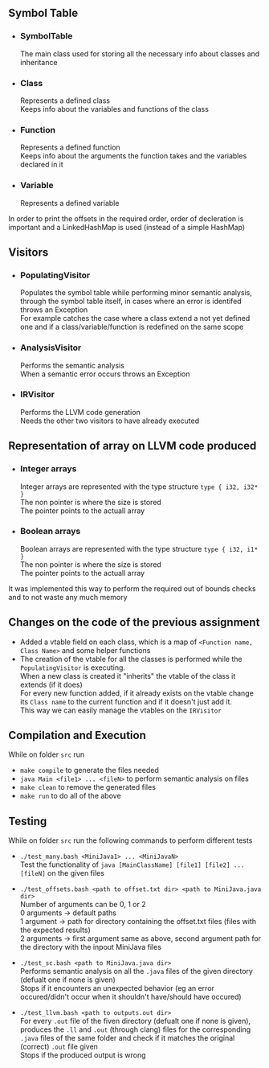 ## Symbol Table
 
* ### SymbolTable
    The main class used for storing all the necessary info about classes and inheritance

* ### Class
    Represents a defined class </br>
    Keeps info about the variables and functions of the class

* ###  Function
    Represents a defined function </br>
    Keeps info about the arguments the function takes and the variables declared in it

* ### Variable
    Represents a defined variable

In order to print the offsets in the required order, order of decleration is important and a LinkedHashMap is used (instead of a simple HashMap)

## Visitors
* ### PopulatingVisitor
    Populates the symbol table while performing minor semantic analysis, through the symbol table itself, in cases where an error is identifed throws an Exception </br>
    For example catches the case where a class extend a not yet defined one and if a class/variable/function is redefined on the same scope

* ### AnalysisVisitor
    Performs the semantic analysis </br>
    When a semantic error occurs throws an Exception

* ### IRVisitor
    Performs the LLVM code generation </br>
    Needs the other two visitors to have already executed


## Representation of array on LLVM code produced
* ### Integer arrays
    Integer arrays are represented with the type structure `type { i32, i32* }` <br>
    The non pointer is where the size is stored <br>
    The pointer points to the actuall array

* ### Boolean arrays
    Boolean arrays are represented with the type structure `type { i32, i1* }` <br>
    The non pointer is where the size is stored <br>
    The pointer points to the actuall array

It was implemented this way to perform the required out of bounds checks and to not waste any much memory 


## Changes on the code of the previous assignment
* Added a vtable field on each class, which is a map of `<Function name, Class Name>` and some helper functions
* The creation of the vtable for all the classes is performed while the `PopulatingVisitor` is executing. <br>
    When a new class is created it "inherits" the vtable of the class it extends (if it does) <br>
    For every new function added, if it already exists on the vtable change its `Class name` to the current function and if it doesn't just add it. <br>
    This way we can easily manage the vtables on the `IRVisitor`

## Compilation and Execution
While on folder `src` run
* `make compile` to generate the files needed
* `java Main <file1> ... <fileN>` to perform semantic analysis on files 
* `make clean` to remove the generated files
* `make run` to do all of the above

## Testing 
While on folder `src` run the following commands to perform different tests
* `./test_many.bash <MiniJava1> ... <MiniJavaN>` </br>
Test the functionality of `java [MainClassName] [file1] [file2] ... [fileN]` on the given files

* `./test_offsets.bash <path to offset.txt dir> <path to MiniJava.java dir>`  </br>
Number of arguments can be 0, 1 or 2  </br>
0 arguments -> default paths  </br>
1 argument -> path for directory containing the offset.txt files (files with the expected results)  </br>
2 arguments -> first argument same as above, second argument path for the directory with the inpout MiniJava files

* `./test_sc.bash <path to MiniJava.java dir>` </br>
Performs semantic analysis on all the `.java` files of the given directory (defualt one if none is given) </br>
Stops if it encounters an unexpected behavior (eg an error occured/didn't occur when it shouldn't have/should have occured)

* `./test_llvm.bash <path to outputs.out dir>` </br>
For every `.out` file of the fiven directory (defualt one if none is given), produces the `.ll` and `.out` (through clang) files for the corresponding `.java` files of the same folder and check if it matches the original (correct) `.out` file given </br>
Stops if the produced output is wrong

